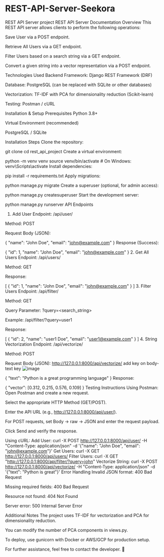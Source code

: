 # REST-API-Server-Seekora
REST API Server project
REST API Server Documentation
Overview
This REST API server allows clients to perform the following operations:

Save User via a POST endpoint.

Retrieve All Users via a GET endpoint.

Filter Users based on a search string via a GET endpoint.

Convert a given string into a vector representation via a POST endpoint.

Technologies Used
Backend Framework: Django REST Framework (DRF)

Database: PostgreSQL (can be replaced with SQLite or other databases)

Vectorization: TF-IDF with PCA for dimensionality reduction (Scikit-learn)

Testing: Postman / cURL

Installation & Setup
Prerequisites
Python 3.8+

Virtual Environment (recommended)

PostgreSQL / SQLite

Installation Steps
Clone the repository:

git clone <repository-url>
cd rest_api_project
Create a virtual environment:

python -m venv venv
source venv/bin/activate   # On Windows: venv\Scripts\activate
Install dependencies:

pip install -r requirements.txt
Apply migrations:

python manage.py migrate
Create a superuser (optional, for admin access):

python manage.py createsuperuser
Start the development server:

python manage.py runserver
API Endpoints
1. Add User
Endpoint: /api/user/

Method: POST

Request Body (JSON):

{
  "name": "John Doe",
  "email": "john@example.com"
}
Response (Success):

{
  "id": 1,
  "name": "John Doe",
  "email": "john@example.com"
}
2. Get All Users
Endpoint: /api/users/

Method: GET

Response:

[
  {
    "id": 1,
    "name": "John Doe",
    "email": "john@example.com"
  }
]
3. Filter Users
Endpoint: /api/filter/

Method: GET

Query Parameter: ?query=<search_string>

Example: /api/filter/?query=user1

Response:

[
  {
    "id": 2,
    "name": "user1 Doe",
    "email": "user1@example.com"
  }
]
4. String Vectorization
Endpoint: /api/vectorize/

Method: POST


Request Body (JSON):
http://127.0.0.1:8000/api/vectorize/
add key on body- text key 
![image](https://github.com/user-attachments/assets/0d05916a-671d-463d-83a2-ded4be5e76c6)


{
  "text": "Python is a great programming language"
}
Response:

{
  "vector": [0.312, 0.215, 0.576, 0.109]
}
Testing Instructions
Using Postman:
Open Postman and create a new request.

Select the appropriate HTTP Method (GET/POST).

Enter the API URL (e.g., http://127.0.0.1:8000/api/user/).

For POST requests, set Body → raw → JSON and enter the request payload.

Click Send and verify the response.

Using cURL:
Add User:
curl -X POST http://127.0.0.1:8000/api/user/ -H "Content-Type: application/json" -d '{"name": "John Doe", "email": "john@example.com"}'
Get Users:
curl -X GET http://127.0.0.1:8000/api/users/
Filter Users:
curl -X GET "http://127.0.0.1:8000/api/filter/?query=john"
Vectorize String:
curl -X POST http://127.0.0.1:8000/api/vectorize/ -H "Content-Type: application/json" -d '{"text": "Python is great"}'
Error Handling
Invalid JSON format: 400 Bad Request

Missing required fields: 400 Bad Request

Resource not found: 404 Not Found

Server error: 500 Internal Server Error

Additional Notes
The project uses TF-IDF for vectorization and PCA for dimensionality reduction.

You can modify the number of PCA components in views.py.

To deploy, use gunicorn with Docker or AWS/GCP for production setup.

For further assistance, feel free to contact the developer. 🚀

